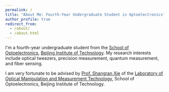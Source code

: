 ```yaml
---
permalink: /
title: "About Me: Fourth-Year Undergraduate Student in Optoelectronics"
author_profile: true
redirect_from: 
  - /about/
  - /about.html
---
```


I'm a fourth-year undergraduate student from the [School of Optoelectronics](https://opt.bit.edu.cn/index.htm), [Beijing Institute of Technology](https://www.bit.edu.cn/). My research interests include optical tweezers, precision measurement, quantum measurement, and fiber sensing.

I am very fortunate to be advised by [Prof. Shangran Xie](https://opt.bit.edu.cn/jsdw/jsml/gdzyjs/60a0757348b144e2b5be2cb70ede3819.htm#:~:text=%E8%B0%A2%E5%B0%9A%E7%84%B6%EF%BC%8C%E5%9B%BD%E5%AE%B6%E7%BA%A7%E4%BA%BA%E6%89%8D%E8%AE%A1) of the [Laboratory of Optical Manipulation and Measurement Technology](http://sxielab.com/), School of Optoelectronics, Beijing Institute of Technology.
